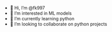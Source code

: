 - 👋 Hi, I’m @fk997
- 👀 I’m interested in ML models
- 🌱 I’m currently learning python
- 💞️ I’m looking to collaborate on python projects


<!---
faizalkhan997/faizalkhan997 is a ✨ special ✨ repository because its `README.md` (this file) appears on your GitHub profile.
You can click the Preview link to take a look at your changes.
--->
